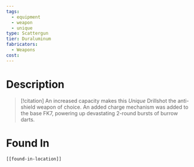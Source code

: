 ```yaml
---
tags:
  - equipment
  - weapon
  - unique
type: Scattergun
tier: Duraluminum
fabricators:
  - Weapons
cost:
---
```

# Description
> [!citation]
> An increased capacity makes this *Unique* Drillshot the anti-shield weapon of choice. An added charge mechanism was added to the base FK7, powering up devastating 2-round bursts of burrow darts.
# Found In
```meta-bind-embed
[[found-in-location]]
```
